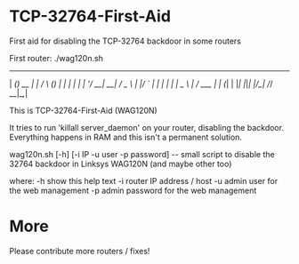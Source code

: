 TCP-32764-First-Aid
===================

First aid for disabling the TCP-32764 backdoor in some routers


First router: ./wag120n.sh

 _____ _          _        _    _     _ 
|  ___(_)_ __ ___| |_     / \  (_) __| |
| |_  | | '__/ __| __|   / _ \ | |/ _` |
|  _| | | |  \__ \ |_   / ___ \| | (_| |
|_|   |_|_|  |___/\__| /_/   \_\_|\__,_|
                                        
 This is TCP-32764-First-Aid (WAG120N)

 It tries to run 'killall server_daemon'
 on your router, disabling the backdoor.
 Everything happens in RAM and this isn't
 a permanent solution.


wag120n.sh [-h] [-i IP -u user -p password] -- small script to disable the 32764 backdoor in Linksys WAG120N (and maybe other too)

where:
    -h  show this help text
    -i  router IP address / host
    -u  admin user for the web management
    -p  admin password for the web management


More
====

Please contribute more routers / fixes!
